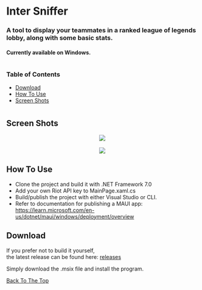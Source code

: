 # Inter Sniffer

<h3 align='left'>
  A tool to display your teammates in a ranked league of legends lobby, along with some basic stats.
  <br><h4 align='left'>Currently available on Windows.<h4>
<h3>
  
#
  ### Table of Contents
  
- [Download](#download)
- [How To Use](#how-to-use)
- [Screen Shots](#screen-shots)

#

 ## Screen Shots
  
<div class='container' align='center'>
  <img src="https://github.com/ctrl-alt-caleb/InterSniffer/blob/main/src/LolSniffer/Resources/Images/LoL_Inter_Sniffer.png">
</div>

<br/>

<div class='container' align='center'>
  <img src="https://github.com/ctrl-alt-caleb/InterSniffer/blob/main/src/LolSniffer/Resources/Images/LoL_Inter_Sniffer_Loading.PNG">
</div>
  
  
## How To Use

- Clone the project and build it with .NET Framework 7.0
- Add your own Riot API key to MainPage.xaml.cs
- Build/publish the project with either Visual Studio or CLI.
- Refer to documentation for publishing a MAUI app: https://learn.microsoft.com/en-us/dotnet/maui/windows/deployment/overview

## Download
If you prefer not to build it yourself,<br/>the latest release can be found here: [releases](https://github.com/ctrl-alt-caleb/InterSniffer/releases/tag/1.0.0)

Simply download the .msix file and install the program.


[Back To The Top](#top)
